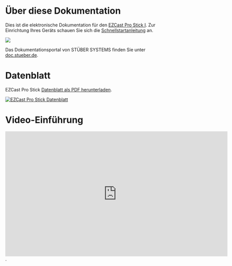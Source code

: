 # Über diese Dokumentation

Dies ist die elektronische Dokumentation für den [EZCast Pro Stick I](https://www.ezcastpro.de). Zur Einrichtung Ihres Geräts schauen Sie sich die [Schnellstartanleitung](quickstart.md) an.

![](/images/ezcastpro_stick_small.png)

Das Dokumentationsportal von STÜBER SYSTEMS finden Sie unter [doc.stueber.de](https://doc.stueber.de).

# Datenblatt

EZCast Pro Stick [Datenblatt als PDF herunterladen](https://download.stueber.de/doc/de/ezcastpro/ezcastpro-stick.brochure.de.pdf).

<a href="https://download.stueber.de/doc/de/ezcastpro/ezcastpro-stick.brochure.de.pdf" align="left" target="_blank"><img src="/images/EZCastProStick.Datenblatt.de_Page1.jpg" alt="EZCast Pro Stick Datenblatt"></a>

# Video-Einführung

<iframe width="700" height="394" src="https://www.youtube.com/embed/BvfaABNX_8I" frameborder="0" allow="accelerometer; autoplay; encrypted-media; gyroscope; picture-in-picture" allowfullscreen></iframe>.
